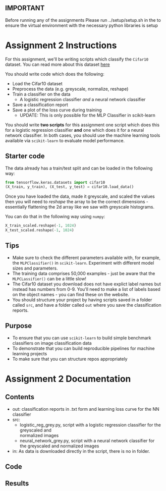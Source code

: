 

## IMPORTANT
Before running any of the assignments Please run ../setup/setup.sh in the to ensure the virtual environment with the necessary python libraries is setup

# Assignment 2 Instructions
For this assignment, we'll be writing scripts which classify the ```Cifar10``` dataset. You can read more about this dataset [here](https://www.cs.toronto.edu/~kriz/cifar.html)

You should write code which does the following:

- Load the Cifar10 dataset
- Preprocess the data (e.g. greyscale, normalize, reshape)
- Train a classifier on the data
    - A logistic regression classifier *and* a neural network classifier
- Save a classification report
- Save a plot of the loss curve during training
    - UPDATE: This is only possible for the MLP Classifier in scikit-learn

You should write **two scripts** for this assignment one script which does this for a logistic regression classifier **and** one which does it for a neural network classifier. In both cases, you should use the machine learning tools available via ```scikit-learn``` to evaluate model performance.

## Starter code

The data already has a train/test split and can be loaded in the following way:

```python
from tensorflow.keras.datasets import cifar10
(X_train, y_train), (X_test, y_test) = cifar10.load_data()
```

Once you have loaded the data, made it greyscale, and scaled the values then you will need to *reshape* the array to be the correct dimensions - essentially flattening the 2d array like we saw with greyscale histograms. 

You can do that in the following way using ```numpy```:

```python
X_train_scaled.reshape(-1, 1024)
X_test_scaled.reshape(-1, 1024)
```

## Tips
- Make sure to check the different parameters available with, for example, the ```MLPClassifier()``` in ```scikit-learn```. Experiment with different model sizes and parameters.
- The training data comprises 50,000 examples - just be aware that the ```MLPCLassifier()``` can be a little slow!
- The Cifar10 dataset you download does not have explict label names but instead has numbers from 0-9. You'll need to make a list of labels based on the object names - you can find these on the website.
- You should structure your project by having scripts saved in a folder called ```src```, and have a folder called ```out``` where you save the classification reports.

## Purpose

- To ensure that you can use ```scikit-learn``` to build simple benchmark classifiers on image classification data
- To demonstrate that you can build reproducible pipelines for machine learning projects
- To make sure that you can structure repos appropriately

# Assignment 2 Documentation

## Contents

 - out: classification reports in .txt form and learning loss curve for the NN classifier
 - src: 
    - logistic_reg_grey.py, script with a logistic regression classifier for the greyscaled and  
   normalized images
    - neural_network_grey.py, script with a neural network classifier for the greyscaled and normalized images
 - in: As data is downloaded directly in the script, there is no in folder.


## Code

## Results 